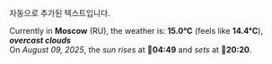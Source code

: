 
자동으로 추가된 텍스트입니다.

<!--START_SECTION:weather:moscow-->
Currently in **Moscow** (RU), the weather is: **15.0°C** (feels like **14.4°C**), ***overcast clouds***<br/>
On *August 09, 2025*, the *sun rises* at 🌅**04:49** and *sets* at 🌇**20:20**.
<!--END_SECTION:weather-->
